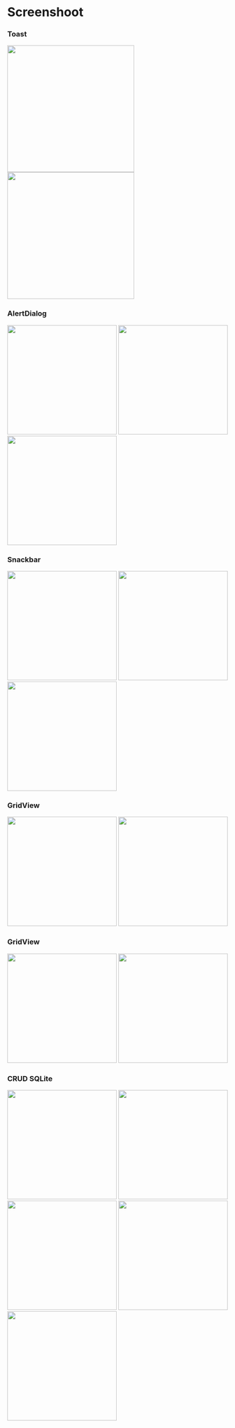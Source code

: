 # Screenshoot

### Toast
<img src="https://github.com/alfianyusufabdullah/android-example/raw/master/Screenshoot/Alert/toast_1.png" width="290"> <img src="https://github.com/alfianyusufabdullah/android-example/raw/master/Screenshoot/Alert/toast_2.png" width="290">

### AlertDialog
<img src="https://github.com/alfianyusufabdullah/android-example/raw/master/Screenshoot/Alert/dialog_1.png" width="250"> <img src="https://github.com/alfianyusufabdullah/android-example/raw/master/Screenshoot/Alert/dialog_2.png" width="250"> <img src="https://github.com/alfianyusufabdullah/android-example/raw/master/Screenshoot/Alert/dialog_3.png" width="250"> 

### Snackbar
<img src="https://github.com/alfianyusufabdullah/android-example/raw/master/Screenshoot/Alert/snackbar_1.png" width="250"> <img src="https://github.com/alfianyusufabdullah/android-example/raw/master/Screenshoot/Alert/snackbar_2.png" width="250"> <img src="https://github.com/alfianyusufabdullah/android-example/raw/master/Screenshoot/Alert/snackbar_3.png" width="250"> 

### GridView
<img src="https://github.com/alfianyusufabdullah/android-example/raw/master/Screenshoot/List/gridview_1.png" width="250"> <img src="https://github.com/alfianyusufabdullah/android-example/raw/master/Screenshoot/List/gridview_2.png" width="250"> 

### GridView
<img src="https://github.com/alfianyusufabdullah/android-example/raw/master/Screenshoot/List/listview_1.png" width="250"> <img src="https://github.com/alfianyusufabdullah/android-example/raw/master/Screenshoot/List/listview_2.png" width="250"> 

### CRUD SQLite
<img src="https://github.com/alfianyusufabdullah/android-example/raw/master/Screenshoot/CRUD/crud_1.png" width="250"> <img src="https://github.com/alfianyusufabdullah/android-example/raw/master/Screenshoot/CRUD/crud_2.png" width="250"> <img src="https://github.com/alfianyusufabdullah/android-example/raw/master/Screenshoot/CRUD/crud_3.png" width="250"> <img src="https://github.com/alfianyusufabdullah/android-example/raw/master/Screenshoot/CRUD/crud_4.png" width="250"> <img src="https://github.com/alfianyusufabdullah/android-example/raw/master/Screenshoot/CRUD/crud_5.png" width="250"> 

